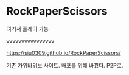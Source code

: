 ﻿# RockPaperScissors
 
여기서 플레이 가능

vvvvvvvvvvvvvvvv

https://siu0309.github.io/RockPaperScissors/


기존 가위바위보 사이트.
배포를 위해 바꿨다.
P2P로.
